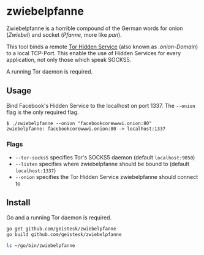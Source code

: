 # zwiebelpfanne

Zwiebelpfanne is a horrible compound of the German words for onion (*Zwiebel*)
and socket (*Pfanne*, more like *pan*).

This tool binds a remote
[Tor Hidden Service](https://www.torproject.org/docs/onion-services.html.en)
(also known as *.onion-Domain*) to a local TCP-Port. This enable the use of
Hidden Services for every application, not only those which speak SOCKS5.

A running Tor daemon is required.


## Usage

Bind Facebook's Hidden Service to the localhost on port 1337. The `--onion` flag
is the only required flag.

```
$ ./zwiebelpfanne --onion "facebookcorewwwi.onion:80"
zwiebelpfanne: facebookcorewwwi.onion:80 -> localhost:1337
```

### Flags

- `--tor-socks5` specifies Tor's SOCKS5 daemon (default `localhost:9050`)
- `--listen` specifies where zwiebelpfanne should be bound to
  (default `localhost:1337`)
- `--onion` specifies the Tor Hidden Service zwiebelpfanne should connect to

## Install

Go and a running Tor daemon is required.

```bash
go get github.com/geistesk/zwiebelpfanne
go build github.com/geistesk/zwiebelpfanne

ls ~/go/bin/zwiebelpfanne
```
